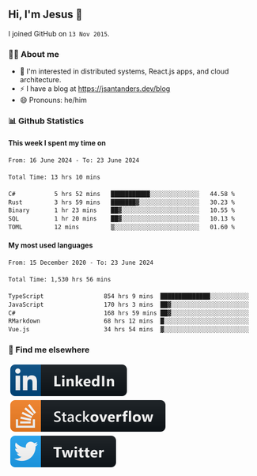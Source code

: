 ## Hi, I'm Jesus 👋

I joined GitHub on `13 Nov 2015`.

<!-- Talking about you -->

### 👨‍💻 About me

- 👦 I'm interested in distributed systems, React.js apps, and cloud architecture.
- ⚡️ I have a blog at <https://jsantanders.dev/blog>
- 😄 Pronouns: he/him

### 📊 Github Statistics

#### This week I spent my time on

<!--START_SECTION:weekly-->

```txt
From: 16 June 2024 - To: 23 June 2024

Total Time: 13 hrs 10 mins

C#           5 hrs 52 mins   ███████████░░░░░░░░░░░░░░   44.58 %
Rust         3 hrs 59 mins   ███████▓░░░░░░░░░░░░░░░░░   30.23 %
Binary       1 hr 23 mins    ██▓░░░░░░░░░░░░░░░░░░░░░░   10.55 %
SQL          1 hr 20 mins    ██▓░░░░░░░░░░░░░░░░░░░░░░   10.13 %
TOML         12 mins         ▒░░░░░░░░░░░░░░░░░░░░░░░░   01.60 %
```

<!--END_SECTION:weekly-->

#### My most used languages

<!--START_SECTION:alltime-->

```txt
From: 15 December 2020 - To: 23 June 2024

Total Time: 1,530 hrs 56 mins

TypeScript                 854 hrs 9 mins  ██████████████░░░░░░░░░░░   55.79 %
JavaScript                 170 hrs 3 mins  ██▓░░░░░░░░░░░░░░░░░░░░░░   11.11 %
C#                         168 hrs 59 mins ██▓░░░░░░░░░░░░░░░░░░░░░░   11.04 %
RMarkdown                  68 hrs 12 mins  █░░░░░░░░░░░░░░░░░░░░░░░░   04.45 %
Vue.js                     34 hrs 54 mins  ▓░░░░░░░░░░░░░░░░░░░░░░░░   02.28 %
```

<!--END_SECTION:alltime-->

### 📢 Find me elsewhere

<p>
  <a target="_blank" href="https://linkedin.com/in/jsantanders">
    <img src="https://github.com/jsantanders/jsantanders/blob/master/img/linkedin.svg" alt="LinkedIn" style="vertical-align:top; margin:4px">
  </a>
  
  <a target="_blank" href="https://stackoverflow.com/users/7318331/jesus-santander">
    <img src="https://github.com/jsantanders/jsantanders/blob/master/img/stackoverflow.svg" alt="StackOverflow" style="vertical-align:top; margin:4px">
  </a>
  
  <a target="_blank" href="http://twitter.com/jsantanders">
    <img src="https://github.com/jsantanders/jsantanders/blob/master/img/twitter.svg" alt="Twitter" style="vertical-align:top; margin:4px">
  </a>
</p>
